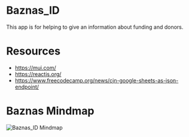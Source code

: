 # Baznas_ID 
This app is for helping to give an information about funding and donors.

# Resources
- https://mui.com/
- https://reactjs.org/
- https://www.freecodecamp.org/news/cjn-google-sheets-as-json-endpoint/

# Baznas Mindmap

![Baznas_ID Mindmap](https://i.ibb.co/Y0mVzSf/Web-capture-5-2-2023-17424-www-mindmeister-com.jpg)
